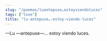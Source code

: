 ```yaml
---
slug: "/poemas/luantepuse…estoyviendoluces"
tags: ["love"]
title: "lu-antepuse…-estoy-viendo-luces"
---
```

—Lu —antepuse—… estoy viendo luces.